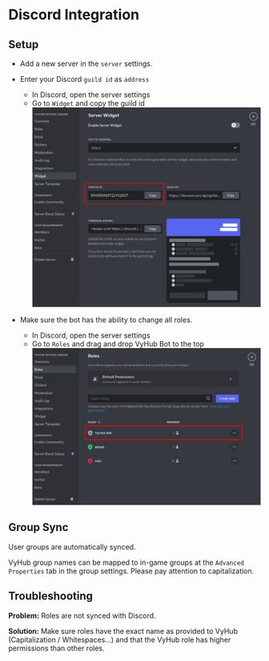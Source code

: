 # Discord Integration

## Setup

- Add a new server in the `server` settings.
- Enter your Discord `guild id` as `address` 
  - In Discord, open the server settings 
  - Go to `Widget` and copy the guild id
  ![Discord Guild Id](../assets/game_integration_guide/discord_guild_id.png)
  

- Make sure the bot has the ability to change all roles.
  - In Discord, open the server settings
  - Go to `Roles` and drag and drop VyHub Bot to the top
  ![Discord Role Permissions](../assets/game_integration_guide/discord_roles.png)


## Group Sync
User groups are automatically synced.

VyHub group names can be mapped to in-game groups at the `Advanced Properties` tab in the group settings. Please pay attention to capitalization.

## Troubleshooting
__Problem:__ Roles are not synced with Discord.

__Solution:__ Make sure roles have the exact name as provided to VyHub (Capitalization / Whitespaces...) and that the VyHub role has higher permissions than other roles.
